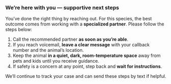### We’re here with you — supportive next steps

You’ve done the right thing by reaching out. For this species, the best outcome comes from working with a **specialized partner**. Please follow the steps below:

1) Call the recommended partner **as soon as you’re able**.  
2) If you reach voicemail, **leave a clear message** with your callback number and the animal’s location.  
3) Keep the animal **in a quiet, dark, room-temperature space** away from pets and kids until you receive guidance.  
4) If safety is a concern at any point, step back and **wait for instructions**.

We’ll continue to track your case and can send these steps by text if helpful.
